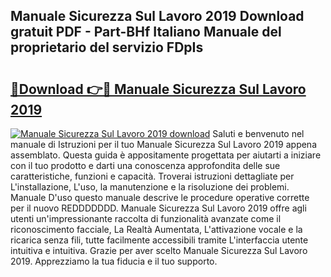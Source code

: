 ## Manuale Sicurezza Sul Lavoro 2019 Download gratuit PDF - Part-BHf Italiano Manuale del proprietario del servizio FDpIs

# <h2><a href="http://dfb0kl.blite.top/?on=Manuale+Sicurezza+Sul+Lavoro+2019">🔗Download 👉🔴 Manuale Sicurezza Sul Lavoro 2019</a></h2>

[![Manuale Sicurezza Sul Lavoro 2019 download](https://i.imgur.com/lujVjoI.png)](http://dfb0kl.blite.top/?on=Manuale+Sicurezza+Sul+Lavoro+2019)
Saluti e benvenuto nel manuale di Istruzioni per il tuo Manuale Sicurezza Sul Lavoro 2019 appena assemblato. Questa guida è appositamente progettata per aiutarti a iniziare con il tuo prodotto e darti una conoscenza approfondita delle sue caratteristiche, funzioni e capacità. Troverai istruzioni dettagliate per L'installazione, L'uso, la manutenzione e la risoluzione dei problemi. Manuale D'uso questo manuale descrive le procedure operative corrette per il nuovo REDDDDDDD. Manuale Sicurezza Sul Lavoro 2019 offre agli utenti un'impressionante raccolta di funzionalità avanzate come il riconoscimento facciale, La Realtà Aumentata, L'attivazione vocale e la ricarica senza fili, tutte facilmente accessibili tramite L'interfaccia utente intuitiva e intuitiva. Grazie per aver scelto Manuale Sicurezza Sul Lavoro 2019. Apprezziamo la tua fiducia e il tuo supporto.
